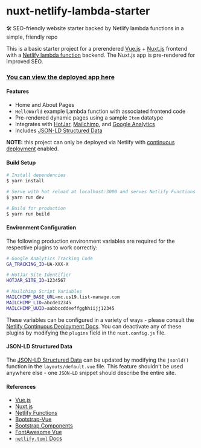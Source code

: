 # nuxt-netlify-lambda-starter

:hammer_and_wrench: SEO-friendly website starter backed by Netlify lambda functions in a simple, friendly repo

This is a basic starter project for a prerendered [Vue.js](https://vuejs.org/) + [Nuxt.js](https://nuxtjs.org/) frontend with a [Netlify lambda function](https://www.netlify.com/docs/functions/) backend. The Nuxt.js app is pre-rendered for improved SEO.

### [You can view the deployed app here](https://nuxt-netlify-lambda-starter.netlify.com/)

#### Features
- Home and About Pages
- `HelloWorld` example Lambda function with associated frontend code
- Pre-rendered dynamic pages using a sample `Item` datatype
- Integrates with [HotJar](https://hotjar.com"), [Mailchimp](https://mailchimp.com"), and [Google Analytics](https://analytics.google.com/analytics/web/#/)
- Includes [JSON-LD Structured Data](https://developers.google.com/search/docs/guides/intro-structured-data)

**NOTE:** this project can only be deployed via Netlify with [continuous deployment](https://www.netlify.com/docs/continuous-deployment/) enabled.

#### Build Setup

``` bash
# Install dependencies
$ yarn install

# Serve with hot reload at localhost:3000 and serves Netlify Functions
$ yarn run dev

# Build for production
$ yarn run build
```

#### Environment Configuration
The following production environment variables are required for the respective plugins to work correctly:

```bash
# Google Analytics Tracking Code
GA_TRACKING_ID=UA-XXX-X

# HotJar Site Identifier
HOTJAR_SITE_ID=1234567

# Mailchimp Script Variables
MAILCHIMP_BASE_URL=mc.us19.list-manage.com
MAILCHIMP_LID=abcde12345
MAILCHIMP_UUID=aabbccddeeffgghhiijj12345
```

These variables can be configured in a variety of ways - please consult the [Netlify Continuous Deployment Docs](https://www.netlify.com/docs/continuous-deployment/#environment-variables). You can deactivate any of these plugins by modifying the `plugins` field in the `nuxt.config.js` file.

#### JSON-LD Structured Data

The [JSON-LD Structured Data](https://developers.google.com/search/docs/guides/intro-structured-data) can be updated by modifying the `jsonld()` function in the `layouts/default.vue` file. This feature shouldn't be used anywhere else - one `JSON-LD` snippet should describe the entire site.

#### References
- [Vue.js](https://vuejs.org)
- [Nuxt.js](https://nuxtjs.org)
- [Netlify Functions](https://www.netlify.com/docs/functions/)
- [Bootstrap-Vue](https://bootstrap-vue.js.org/)
- [Bootstrap Components](https://getbootstrap.com/docs/4.3/components/alerts/)
- [FontAwesome Vue](https://github.com/FortAwesome/vue-fontawesome)
- [`netlify.toml` Docs](https://www.netlify.com/docs/netlify-toml-reference/)
